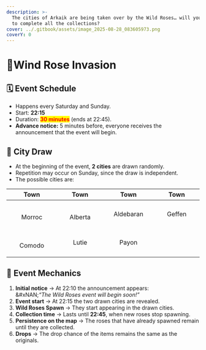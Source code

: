 ```yaml
---
description: >-
  The cities of Arkaik are being taken over by the Wild Roses… will you be able
  to complete all the collections?
cover: ../.gitbook/assets/image_2025-08-28_083605973.png
coverY: 0
---
```


# 🌹Wind Rose Invasion

## 🗓️ **Event Schedule**

* Happens every Saturday and Sunday.
* Start: **22:15**
* Duration: <mark style="color:red;">**30 minutes**</mark> (ends at 22:45).
* **Advance notice:** 5 minutes before, everyone receives the announcement that the event will begin.

## 🎲 **City Draw**

* At the beginning of the event, **2 cities** are drawn randomly.
* Repetition may occur on Sunday, since the draw is independent.
* The possible cities are:

<table><thead><tr><th width="156.3636474609375" align="center">Town</th><th width="158.0909423828125" align="center">Town</th><th width="160.1817626953125" align="center">Town</th><th width="161.0908203125" align="center">Town</th></tr></thead><tbody><tr><td align="center"><div><figure><img src="https://2519823574-files.gitbook.io/~/files/v0/b/gitbook-x-prod.appspot.com/o/spaces%2FcRMWNBzOKVfDmKU3tkwa%2Fuploads%2FgbNayDIene56K1ANATPZ%2Fmorocc.png?alt=media&#x26;token=ec1e4dcf-98de-440d-a711-6db48e78dfef" alt=""><figcaption></figcaption></figure></div><p>Morroc</p></td><td align="center"><p><img src="https://2519823574-files.gitbook.io/~/files/v0/b/gitbook-x-prod.appspot.com/o/spaces%2FcRMWNBzOKVfDmKU3tkwa%2Fuploads%2F8aOZDe3vUHepYzP6OkZU%2Falberta.png?alt=media&#x26;token=af58e78b-2b3e-4bdb-872f-9fc9246d465f" alt=""></p><p>Alberta</p></td><td align="center"><img src="https://2519823574-files.gitbook.io/~/files/v0/b/gitbook-x-prod.appspot.com/o/spaces%2FcRMWNBzOKVfDmKU3tkwa%2Fuploads%2FbAu7fmZTEOYAChz4o1xZ%2Faldebaran.png?alt=media&#x26;token=d008781c-adb8-4dea-a3f0-069e36ef2fe4" alt="">Aldebaran</td><td align="center"><img src="https://2519823574-files.gitbook.io/~/files/v0/b/gitbook-x-prod.appspot.com/o/spaces%2FcRMWNBzOKVfDmKU3tkwa%2Fuploads%2FcbVEe5Q2BNxNNmM39Uue%2Fgeffen.png?alt=media&#x26;token=a7fe58a8-f67b-4505-938a-85022e9658a9" alt="" data-size="original">Geffen</td></tr><tr><td align="center"><div><figure><img src="https://2519823574-files.gitbook.io/~/files/v0/b/gitbook-x-prod.appspot.com/o/spaces%2FcRMWNBzOKVfDmKU3tkwa%2Fuploads%2FpXABwFc5aOlIlutyX3MD%2Fcomodo.png?alt=media&#x26;token=6b5e9d24-1c68-434d-b549-ba5b3b63fd61" alt=""><figcaption></figcaption></figure></div><p>Comodo</p></td><td align="center"><img src="https://2519823574-files.gitbook.io/~/files/v0/b/gitbook-x-prod.appspot.com/o/spaces%2FcRMWNBzOKVfDmKU3tkwa%2Fuploads%2FU6PWwmVp33EHENvaIToH%2Fxmas2.png?alt=media&#x26;token=045aefa3-56b4-43b1-86ef-e57cca3b664e" alt="">Lutie</td><td align="center"><img src="https://2519823574-files.gitbook.io/~/files/v0/b/gitbook-x-prod.appspot.com/o/spaces%2FcRMWNBzOKVfDmKU3tkwa%2Fuploads%2FMj9Z5CPPWezgHOxbDCzN%2Fpayon.png?alt=media&#x26;token=ad2a030d-95ce-4cca-945b-6fd43724e084" alt="">Payon</td><td align="center"></td></tr></tbody></table>

## 🌹 **Event Mechanics**

1. **Initial notice** → At 22:10 the announcement appears:\
   \&#xNAN;_“The Wild Roses event will begin soon!”_
2. **Event start** → At 22:15 the two drawn cities are revealed.
3. **Wild Roses Spawn** → They start appearing in the drawn cities.
4. **Collection time** → Lasts until **22:45**, when new roses stop spawning.
5. **Persistence on the map** → The roses that have already spawned remain until they are collected.
6. **Drops** → The drop chance of the items remains the same as the originals.

<figure><img src="https://2519823574-files.gitbook.io/~/files/v0/b/gitbook-x-prod.appspot.com/o/spaces%2FcRMWNBzOKVfDmKU3tkwa%2Fuploads%2FRyuM8g5rzofouPKcEbjO%2Fimage.png?alt=media&#x26;token=10545650-3cb2-4066-9480-f59d48a3c3d5" alt=""><figcaption></figcaption></figure>
